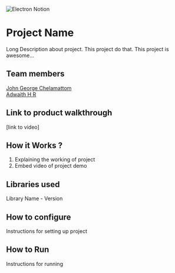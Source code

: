 ![Electron Notion](https://user-images.githubusercontent.com/64391274/235363274-375ce61c-721f-4543-a150-1b99525d54ac.png)


# Project Name
Long Description about project. This project do that. This project is awesome...
## Team members
[John George Chelamattom](https://github.com/john-George510)  
[Adwaith H R](https://github.com/adwaithhr)
## Link to product walkthrough
[link to video]
## How it Works ?
1. Explaining the working of project
2. Embed video of project demo
## Libraries used
Library Name - Version
## How to configure
Instructions for setting up project
## How to Run
Instructions for running